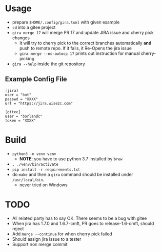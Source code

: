 # Usage
* prepare `$HOME/.config/gira.toml` with given example
* `cd` into a gitee project
* `gira merge 17` will merge PR 17 and update JIRA issue and cherry pick changes
    * It will try to cherry pick to the correct branches automatically **and** push to remote repo. If it fails, it Re-Opens the jira issue
    * `gira merge --no-autocp 17` prints out instruction for manual cherry-picking.
* `gira --help` inside the git repository

## Example Config File

    [jira]
    user = "bot"
    passwd = "XXXX"
    url = "https://jira.wise2c.com"

    [gitee]
    user = "borlandc"
    token = "XXXX"


# Build
* `python3 -m venv venv`
    * **NOTE**: you have to use python 3.7 installed by `brew`
* `. ./venv/bin/activate`
* `pip install -r requirements.txt`
* do `make` and then a `gira` command should be installed under `/usr/local/bin`.
    * never tried on Windows


# TODO
* All related party has to say OK. There seems to be a bug with gitee
* When jira has 1.7.0 and 1.6.7-cmft, PR goes to release-1.6-cmft, should reject
* Add `merge --continue` for when cherry pick failed
* Should assign jira issue to a tester
* Support non merge commit
